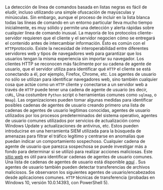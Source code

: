 La detección de línea de comandos basada en listas negras es fácil de eludir, incluso utilizando una simple ofuscación de mayúsculas y minúsculas. Sin embargo, aunque el proceso de incluir en la lista blanca todas las líneas de comando en un entorno particular lleva mucho tiempo inicialmente, es muy sólido y permite una detección y alerta rápidas sobre cualquier línea de comando inusual.
La mayoría de los protocolos cliente-servidor requieren que el cliente y el servidor negocien cómo se entregará el contenido antes de intercambiar información. Esto es común con el `HTTP`protocolo. Existe la necesidad de interoperabilidad entre diferentes servidores web y tipos de navegadores web para garantizar que los usuarios tengan la misma experiencia sin importar su navegador. Los clientes HTTP se reconocen más fácilmente por su cadena de agente de usuario, que el servidor utiliza para identificar qué `HTTP` el cliente se está conectando a él, por ejemplo, Firefox, Chrome, etc.
Los agentes de usuario no sólo se utilizan para identificar navegadores web, sino también cualquier cosa que actúe como un `HTTP` cliente y conectarse a un servidor web a través de `HTTP` puede tener una cadena de agente de usuario (es decir, `cURL`, Una costumbre `Python` script o herramientas comunes como `sqlmap`, o `Nmap`).
Las organizaciones pueden tomar algunas medidas para identificar posibles cadenas de agentes de usuario creando primero una lista de cadenas de agentes de usuario legítimas conocidas, agentes de usuario utilizados por los procesos predeterminados del sistema operativo, agentes de usuario comunes utilizados por servicios de actualización como Windows Update y actualizaciones de antivirus, etc. Estos pueden introducirse en una herramienta SIEM utilizada para la búsqueda de amenazas para filtrar el tráfico legítimo y centrarse en anomalías que puedan indicar un comportamiento sospechoso. Cualquier cadena de agente de usuario que parezca sospechosa se puede investigar más a fondo para determinar si se utilizó para realizar acciones maliciosas. Este [sitio web](http://useragentstring.com/index.php) es útil para identificar cadenas de agentes de usuario comunes. Una lista de cadenas de agentes de usuario está disponible [aquí](http://useragentstring.com/pages/useragentstring.php) .
Sus agentes de usuario también pueden detectar transferencias de archivos maliciosos. Se observaron los siguientes agentes de usuario/encabezados desde aplicaciones comunes. `HTTP` técnicas de transferencia (probadas en Windows 10, versión 10.0.14393, con PowerShell 5).